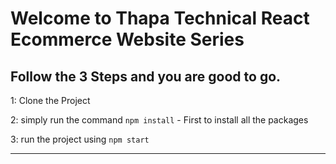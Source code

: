 # Welcome to Thapa Technical React Ecommerce Website Series

## Follow the 3 Steps and you are good to go.

1: Clone the Project

2: simply run the command `npm install` - First to install all the packages

3: run the project using `npm start`

---
